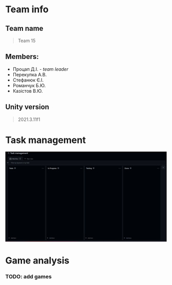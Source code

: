 # Team info

## Team name
> Team 15

## Members:
- Процап Д.І. *- team leader*
- Перекупка А.В.
- Стефанюк Є.І.
- Романчук Б.Ю.
- Казістов В.Ю.

## Unity version
> 2021.3.11f1

# Task management
![Task board](images/taskmanagement.png)

# Game analysis
### TODO: add games